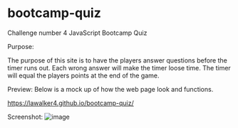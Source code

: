 # bootcamp-quiz
Challenge number 4 JavaScript Bootcamp Quiz

Purpose:

The purpose of this site is to have the players answer questions before the timer runs out. Each wrong answer will make the timer loose time. The timer will equal the players points at the end of the game.

Preview:
Below is a mock up of how the web page look and functions.

https://lawalker4.github.io/bootcamp-quiz/

Screenshot:
![image](https://user-images.githubusercontent.com/99148199/160299019-a182194a-ea75-4869-a4af-f1f62fc5eced.png)


